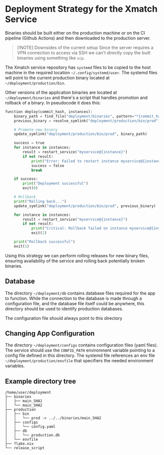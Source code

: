 # Deployment Strategy for the Xmatch Service
Binaries should be built either on the production machine or on the CI pipeline (Github Actions) and then downloaded to the production server.

> [!NOTE] Downsides of the current setup
> Since the server requires a VPN connection to access via SSH we can't directly copy the built binaries using something like `scp`.

The Xmatch service repository has `systemd` files to be copied to the host machine in the required location `~/.config/systemd/user`.
The systemd files will point to the current production binary located at `~/deployment/production/bin`.

Other versions of the application binaries are located at `~/deployment/binaries` and there's a script that handles promotion and rollback of a binary. In pseudocode it does this:

```python
function deploy(commit_hash, instances):
    binary_path = find_file("deployment/binaries", pattern="*{commit_hash}*")
    previous_binary = resolve_symlink("deployment/production/bin/prod")

    # Promote new binary
    update_symlink("deployment/production/bin/prod", binary_path)

    success = true
    for instance in instances:
        result = restart_service("myservice@{instance}")
        if not result:
            print("Error: Failed to restart instance myservice@{instance}")
            success = false
            break

    if success:
        print("Deployment successful")
        exit(0)

    # Rollback
    print("Rolling back...")
    update_symlink("deployment/production/bin/prod", previous_binary)

    for instance in instances:
        result = restart_service("myservice@{instance}")
        if not result:
            print("Critical: Rollback failed on instance myservice@{instance}")
            exit(2)

    print("Rollback successful")
    exit(1)
```

Using this strategy we can perform rolling releases for new binary files, ensuring availability of the service and rolling back potentially broken binaries.

## Database
The directory `~/deployment/db` contains database files required for the app to function. While the connection to the database is made through a configuration file, and the database file itself could be anywhere, this directory should be used to identify production databases. 

The configuration file should always point to this directory

## Changing App Configuration
The directory `~/deployment/configs` contains configuration files (yaml files). The service should use the `CONFIG_PATH` environment variable pointing to a config file defined in this directory. The systemd file references an env file `~/deployment/production/envfile` that specifiers the needed environment variables.

## Example directory tree
```
/home/user/deployment
├── binaries
│   ├── main_SHA1
│   └── main_SHA2
├── production
│   ├── bin
│   │   └── prod -> ../../binaries/main_SHA2
│   ├── configs
│   │   └── config.yaml
│   ├── db
│   │   └── production.db
│   └── envfile
├── flake.nix
└── release_script
```

